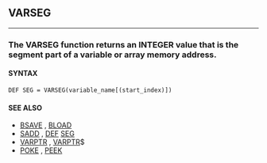 ## VARSEG
---

### The VARSEG function returns an INTEGER value that is the segment part of a variable or array memory address.

#### SYNTAX

`DEF SEG = VARSEG(variable_name[(start_index)])`

#### SEE ALSO
* [BSAVE](./BSAVE.md) , [BLOAD](./BLOAD.md)
* [SADD](./SADD.md) , [DEF](./DEF.md) [SEG](./SEG.md)
* [VARPTR](./VARPTR.md) , [VARPTR](./VARPTR.md)$
* [POKE](./POKE.md) , [PEEK](./PEEK.md)
